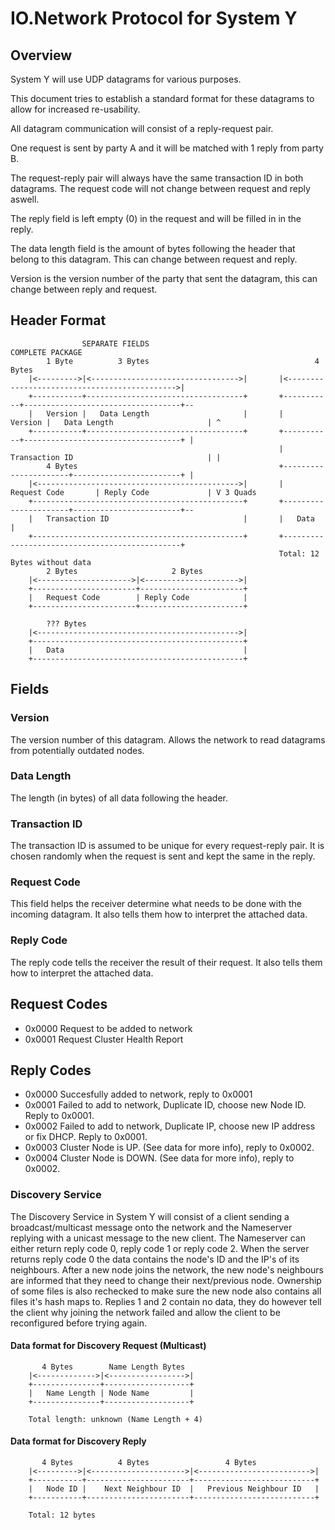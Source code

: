 # IO.Network Protocol for System Y
## Overview
System Y will use UDP datagrams for various purposes.

This document tries to establish a standard format for these datagrams to allow for increased re-usability.

All datagram communication will consist of a reply-request pair.

One request is sent by party A and it will be matched with 1 reply from party B.

The request-reply pair will always have the same transaction ID in both datagrams. The request code will not change between request and reply aswell.

The reply field is left empty (0) in the request and will be filled in in the reply.

The data length field is the amount of bytes following the header that belong to this datagram. This can change between request and reply.

Version is the version number of the party that sent the datagram, this can change between reply and request.

## Header Format

```
                SEPARATE FIELDS                                         COMPLETE PACKAGE
        1 Byte          3 Bytes                                     4 Bytes
    |<--------->|<--------------------------------->|       |<--------------------------------------------->|
    +-----------+-----------------------------------+       +-----------+-----------------------------------+--
    |   Version |   Data Length                     |       |   Version |   Data Length                     | ^
    +-----------+-----------------------------------+       +-----------+-----------------------------------+ |
                                                            |   Transaction ID                              | |
        4 Bytes                                             +----------------------+------------------------+ |
    |<--------------------------------------------->|       |   Request Code       | Reply Code             | V 3 Quads
    +-----------------------------------------------+       +----------------------+------------------------+--
    |   Transaction ID                              |       |   Data                                        |
    +-----------------------------------------------+       +-----------------------------------------------+
                                                            Total: 12 Bytes without data
        2 Bytes                     2 Bytes
    |<--------------------->|<--------------------->|
    +-----------------------+-----------------------+
    |   Request Code        | Reply Code            |
    +-----------------------+-----------------------+
    
        ??? Bytes
    |<--------------------------------------------->|
    +-----------------------------------------------+
    |   Data                                        |
    +-----------------------------------------------+
```

## Fields

### Version
The version number of this datagram. Allows the network to read datagrams from potentially outdated nodes.

### Data Length
The length (in bytes) of all data following the header.

### Transaction ID
The transaction ID is assumed to be unique for every request-reply pair. It is chosen randomly when the request is sent and kept the same in the reply.

### Request Code
This field helps the receiver determine what needs to be done with the incoming datagram. It also tells them how to interpret the attached data.


### Reply Code
The reply code tells the receiver the result of their request. It also tells them how to interpret the attached data.

## Request Codes

- 0x0000  Request to be added to network
- 0x0001  Request Cluster Health Report

## Reply Codes

- 0x0000  Succesfully added to network, reply to 0x0001
- 0x0001  Failed to add to network, Duplicate ID, choose new Node ID. Reply to 0x0001.
- 0x0002  Failed to add to network, Duplicate IP, choose new IP address or fix DHCP. Reply to 0x0001.
- 0x0003  Cluster Node is UP. (See data for more info), reply to 0x0002.
- 0x0004  Cluster Node is DOWN. (See data for more info), reply to 0x0002.

### Discovery Service
The Discovery Service in System Y will consist of a client sending a broadcast/multicast message onto the network and the Nameserver replying with a unicast message to the new client.
The Nameserver can either return reply code 0, reply code 1 or reply code 2.
When the server returns reply code 0 the data contains the node's ID and the IP's of its neighbours.
After a new node joins the network, the new node's neighbours are informed that they need to change their next/previous node.
Ownership of some files is also rechecked to make sure the new node also contains all files it's hash maps to.
Replies 1 and 2 contain no data, they do however tell the client why joining the network failed and allow the client to be reconfigured before trying again.


#### Data format for Discovery Request (Multicast)
```
       4 Bytes        Name Length Bytes
    |<------------->|<----------------->|
    +---------------+-------------------+
    |   Name Length | Node Name         |
    +---------------+-------------------+

    Total length: unknown (Name Length + 4)
```

#### Data format for Discovery Reply
```
       4 Bytes          4 Bytes                 4 Bytes
    |<--------->|<--------------------->|<------------------------->|
    +-----------+-----------------------+---------------------------+
    |   Node ID |    Next Neighbour ID  |   Previous Neighbour ID   |
    +-----------+-----------------------+---------------------------+

    Total: 12 bytes
```
